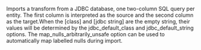 Imports a transform from a JDBC database, one two-column SQL query per entity. The first column is interpreted as the source and the second column as the target.When the [class] and [jdbc string] are the empty string, their values will be determined by the  jdbc_default_class and  jdbc_default_string options.  The  map_nulls_arbitrarily_unsafe option can be used to automatically map labelled nulls during import.